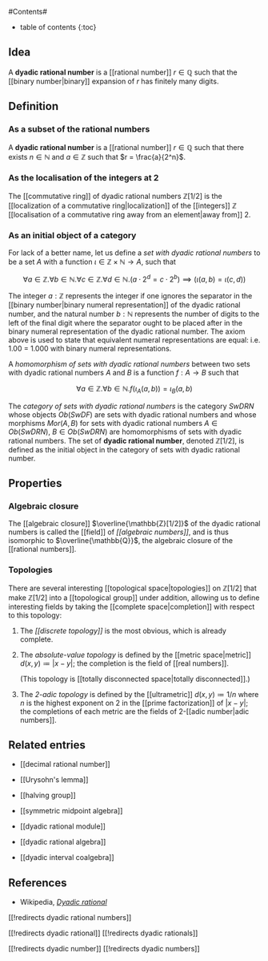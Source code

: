 
#Contents#
* table of contents
{:toc}

## Idea

A __dyadic rational number__ is a [[rational number]] $r \in \mathbb{Q}$ such that the [[binary number|binary]] expansion of $r$ has finitely many digits. 

## Definition

### As a subset of the rational numbers

A __dyadic rational number__ is a [[rational number]] $r \in \mathbb{Q}$ such that there exists $n \in \mathbb{N}$ and $a \in \mathbb{Z}$ such that $r = \frac{a}{2^n}$.

### As the localisation of the integers at 2

The [[commutative ring]] of dyadic rational numbers $\mathbb{Z}[1/2]$ is the [[localization of a commutative ring|localization]] of the [[integers]] $\mathbb{Z}$ [[localisation of a commutative ring away from an element|away from]] $2$.

### As an initial object of a category

For lack of a better name, let us define a *set with dyadic rational numbers* to be a set $A$ with a function $\iota \in \mathbb{Z} \times \mathbb{N} \to A$, such that 

$$\forall a \in \mathbb{Z}. \forall b \in \mathbb{N}. \forall c \in \mathbb{Z}. \forall d \in \mathbb{N}. (a \cdot 2^d = c \cdot 2^b) \implies (\iota(a, b) = \iota(c, d))$$

The integer $a:\mathbb{Z}$ represents the integer if one ignores the separator in the [[binary number|binary numeral representation]] of the dyadic rational number, and the natural number $b:\mathbb{N}$ represents the number of digits to the left of the final digit where the separator ought to be placed after in the binary numeral representation of the dyadic rational number.  The axiom above is used to state that equivalent numeral representations are equal: i.e. 1.00 = 1.000 with binary numeral representations. 

A *homomorphism of sets with dyadic rational numbers* between two sets with dyadic rational numbers $A$ and $B$ is a function $f:A \to B$ such that 

$$\forall a \in \mathbb{Z}. \forall b \in \mathbb{N}. f(\iota_A(a, b)) = \iota_B(a, b)$$

The *category of sets with dyadic rational numbers* is the category $SwDRN$ whose objects $Ob(SwDF)$ are sets with dyadic rational numbers and whose morphisms $Mor(A,B)$ for sets with dyadic rational numbers $A \in Ob(SwDRN)$, $B \in Ob(SwDRN)$ are homomorphisms of sets with dyadic rational numbers. The set of **dyadic rational number**, denoted $\mathbb{Z}[1/2]$, is defined as the initial object in the category of sets with dyadic rational number. 

## Properties 

### Algebraic closure

The [[algebraic closure]] $\overline{\mathbb{Z}[1/2]}$ of the dyadic rational numbers is called the [[field]] of _[[algebraic numbers]]_, and is thus isomorphic to $\overline{\mathbb{Q}}$, the algebraic closure of the [[rational numbers]]. 

### Topologies

There are several interesting [[topological space|topologies]] on $\mathbb{Z}[1/2]$ that make $\mathbb{Z}[1/2]$ into a [[topological group]] under addition, allowing us to define interesting fields by taking the [[complete space|completion]] with respect to this topology:

1.  The _[[discrete topology]]_ is the most obvious, which is already complete.

2.  The _absolute-value topology_ is defined by the [[metric space|metric]] $d(x,y) \coloneqq {|x - y|}$; the completion is the field of [[real numbers]]. 

    (This topology is [[totally disconnected space|totally disconnected]].)

3.  The _$2$-adic topology_ is defined by the [[ultrametric]] $d(x,y) \coloneqq 1/n$ where $n$ is the highest exponent on $2$ in the [[prime factorization]] of ${|x - y|}$; the completions of each metric are the fields of $2$-[[adic number|adic numbers]].

## Related entries

* [[decimal rational number]]

* [[Urysohn's lemma]]

* [[halving group]]

* [[symmetric midpoint algebra]]

* [[dyadic rational module]]

* [[dyadic rational algebra]]

* [[dyadic interval coalgebra]]

## References

* Wikipedia, _[Dyadic rational](https://en.wikipedia.org/wiki/Dyadic_rational)_

[[!redirects dyadic rational numbers]]

[[!redirects dyadic rational]]
[[!redirects dyadic rationals]]

[[!redirects dyadic number]]
[[!redirects dyadic numbers]]